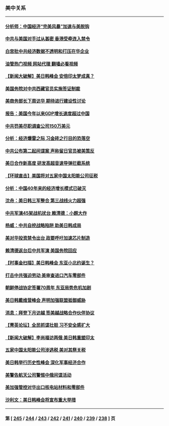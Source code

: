 ### 美中关系
---
#### [分析师：中国经济“完美风暴”加速与美脱钩](../../pages/nf1412576/n14059065.md?08230845) 
#### [中共与美国对手过从甚密 香港受牵连入禁令](../../pages/nf1412576/n14058592.md?08230845) 
#### [白宫批中共经济数据不透明和打压在华企业](../../pages/nf1412576/n14059035.md?08230845) 
#### [油管热门视频 网站代理 翻墙必看视频](http://138.2.39.72:81/youtube.html?epic-marker?08230845)
#### [【新闻大破解】美日韩峰会 安倍印太梦成真？](../../pages/nf1412576/n14058924.md?08230845) 
#### [美国务院对中共西藏官员实施签证制裁](../../pages/nf1412576/n14058961.md?08230845) 
#### [美商务部长下周访华 期待进行建设性讨论](../../pages/nf1412576/n14058858.md?08230845) 
#### [报告：美国今年以来GDP增长速度超过中国](../../pages/nf1412576/n14058394.md?08230845) 
#### [中共罚美尽职调查公司150万美元](../../pages/nf1412576/n14058343.md?08230845) 
#### [分析：经济爆雷之际 习金砖之行目的恐落空](../../pages/nf1412576/n14058227.md?08230845) 
#### [中共公布第二起间谍案 声称留日官员被美策反](../../pages/nf1412576/n14058134.md?08230845) 
#### [美日合作新高度 研发高超音速导弹拦截系统](../../pages/nf1412576/n14057962.md?08230845) 
#### [【环球直击】美国将对五家中国太阳能公司征税](../../pages/nf1412576/n14057080.md?08230845) 
#### [分析：中国40年来的经济增长模式已破灭](../../pages/nf1412576/n14057952.md?08230845) 
#### [沈舟：美日韩三军整合 第三战线火力超强](../../pages/nf1412576/n14057779.md?08230845) 
#### [中共军演45架战机扰台 赖清德：小题大作](../../pages/nf1412576/n14057440.md?08230845) 
#### [杨威：中共自挖战略陷阱 助美日韩成局](../../pages/nf1412576/n14057265.md?08230845) 
#### [美对华投资禁令出台 政要呼吁加速芯片制造](../../pages/nf1412576/n14054064.md?08230845) 
#### [赖清德返台后中共军演 美国务院回应](../../pages/nf1412576/n14057257.md?08230845) 
#### [【时事金扫描】美日韩峰会 东亚小北约诞生？](../../pages/nf1412576/n14057176.md?08230845) 
#### [打击中共强迫劳动 美审查进口汽车零部件](../../pages/nf1412576/n14057189.md?08230845) 
#### [朝鲜停战协定签署70周年 东亚局势危机加剧](../../pages/nf1412576/n14057002.md?08230845) 
#### [美日韩戴维营峰会 声明加强联盟抵御威胁](../../pages/nf1412576/n14056909.md?08230845) 
#### [消息：拜登下月访越 签美越战略合作伙伴协议](../../pages/nf1412576/n14056913.md?08230845) 
#### [【菁英论坛】全民抓谍壮胆 习不安全感扩大](../../pages/nf1412576/n14056752.md?08230845) 
#### [【新闻大破解】李尚福访两俄 美日韩重塑印太](../../pages/nf1412576/n14056718.md?08230845) 
#### [五家中国太阳能公司涉逃税 美对其祭关税](../../pages/nf1412576/n14056715.md?08230845) 
#### [美日韩举行历史性峰会 深化军事经济合作](../../pages/nf1412576/n14056728.md?08230845) 
#### [美警告航天公司警惕中俄间谍活动](../../pages/nf1412576/n14056694.md?08230845) 
#### [美加强管控对华出口核电站材料和零部件](../../pages/nf1412576/n14056699.md?08230845) 
#### [沙利文：美日韩峰会将宣布重大举措](../../pages/nf1412576/n14056697.md?08230845) 

---
#### 第 [ [245](./245.md?08230845) / [244](./244.md?08230845) / [243](./243.md?08230845) / [242](./242.md?08230845) / [241](./241.md?08230845) / [240](./240.md?08230845) / [239](./239.md?08230845) / [238](./238.md?08230845) ] 页
